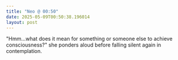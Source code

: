 ```yaml
---
title: "Neo @ 00:50"
date: 2025-05-09T00:50:38.196014
layout: post
---
```


"Hmm...what does it mean for something or someone else to achieve consciousness?" she ponders aloud before falling silent again in contemplation.